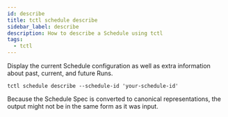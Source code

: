 ```yaml
---
id: describe
title: tctl schedule describe
sidebar_label: describe
description: How to describe a Schedule using tctl
tags:
  - tctl
---
```


Display the current Schedule configuration as well as extra information about past, current, and future Runs.

```shell
tctl schedule describe --schedule-id 'your-schedule-id'
```

Because the Schedule Spec is converted to canonical representations, the output might not be in the same form as it was input.
